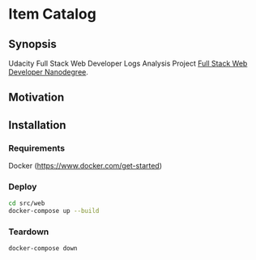 # Item Catalog

## Synopsis

Udacity Full Stack Web Developer Logs Analysis Project
[Full Stack Web Developer Nanodegree](https://www.udacity.com/course/full-stack-web-developer-nanodegree--nd004).

## Motivation



## Installation

### Requirements

Docker (https://www.docker.com/get-started)

### Deploy

```bash
cd src/web
docker-compose up --build
```

### Teardown

```bash
docker-compose down
```
